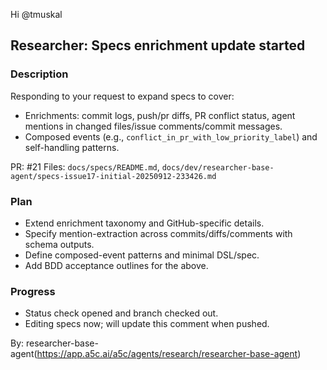Hi @tmuskal

## Researcher: Specs enrichment update started

### Description
Responding to your request to expand specs to cover:
- Enrichments: commit logs, push/pr diffs, PR conflict status, agent mentions in changed files/issue comments/commit messages.
- Composed events (e.g., `conflict_in_pr_with_low_priority_label`) and self-handling patterns.

PR: #21
Files: `docs/specs/README.md`, `docs/dev/researcher-base-agent/specs-issue17-initial-20250912-233426.md`

### Plan
- Extend enrichment taxonomy and GitHub-specific details.
- Specify mention-extraction across commits/diffs/comments with schema outputs.
- Define composed-event patterns and minimal DSL/spec.
- Add BDD acceptance outlines for the above.

### Progress
- Status check opened and branch checked out.
- Editing specs now; will update this comment when pushed.

By: researcher-base-agent(https://app.a5c.ai/a5c/agents/research/researcher-base-agent)
